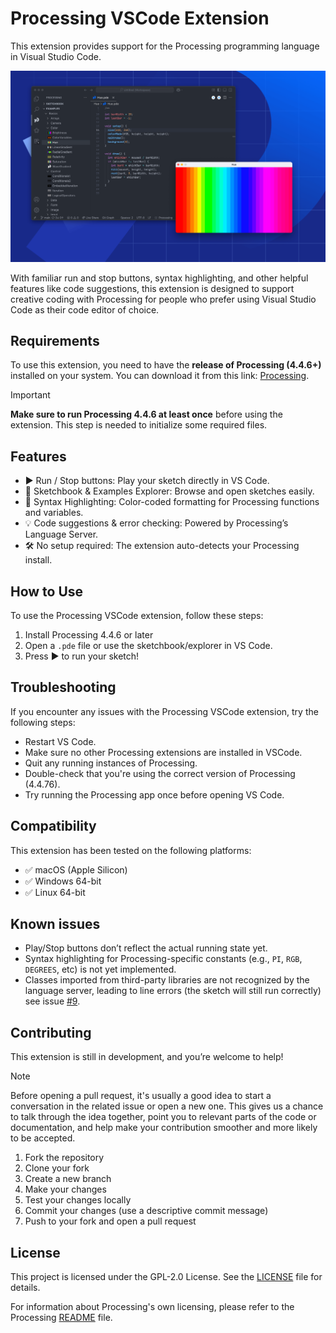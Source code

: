 # Processing VSCode Extension

<!-- TODO: Generate grammar based on the installed Processing version -->
<!-- TODO: Setup publishing https://code.visualstudio.com/api/working-with-extensions/publishing-extension  -->

<!-- TODO: add a link to the extension Marketplace page -->

This extension provides support for the Processing programming language in Visual Studio Code.

![Processing VSCode Extension Screenshot](.github/media/screenshot.png)

With familiar run and stop buttons, syntax highlighting, and other helpful features like code suggestions, this extension is designed to support creative coding with Processing for people who prefer using Visual Studio Code as their code editor of choice.

## Requirements
To use this extension, you need to have the **release of Processing (4.4.6+)** installed on your system. You can download it from this link: [Processing](https://processing.org).

> [!IMPORTANT]
> **Make sure to run Processing 4.4.6 at least once** before using the extension. This step is needed to initialize some required files.

## Features
- ▶️ Run / Stop buttons: Play your sketch directly in VS Code.
- 📁 Sketchbook & Examples Explorer: Browse and open sketches easily.
- 🎨 Syntax Highlighting: Color-coded formatting for Processing functions and variables.
- 💡 Code suggestions & error checking: Powered by Processing’s Language Server.
- 🛠️ No setup required: The extension auto-detects your Processing install.

## How to Use
To use the Processing VSCode extension, follow these steps:

1. Install Processing 4.4.6 or later
2. Open a `.pde` file or use the sketchbook/explorer in VS Code.
3. Press ▶️ to run your sketch!

## Troubleshooting
If you encounter any issues with the Processing VSCode extension, try the following steps:

- Restart VS Code.
- Make sure no other Processing extensions are installed in VSCode.
- Quit any running instances of Processing.
- Double-check that you're using the correct version of Processing (4.4.76).
- Try running the Processing app once before opening VS Code.

## Compatibility
This extension has been tested on the following platforms:

- ✅ macOS (Apple Silicon)
- ✅ Windows 64-bit
- ✅ Linux 64-bit

## Known issues
- Play/Stop buttons don’t reflect the actual running state yet.
- Syntax highlighting for Processing-specific constants (e.g., `PI`, `RGB`, `DEGREES`, etc) is not yet implemented.
- Classes imported from third-party libraries are not recognized by the language server, leading to line errors (the sketch will still run correctly) see issue [#9](https://github.com/Stefterv/processing4-vscode-extension/issues/9).


## Contributing
This extension is still in development, and you’re welcome to help!

> [!NOTE]
> Before opening a pull request, it's usually a good idea to start a conversation in the related issue or open a new one. This gives us a chance to talk through the idea together, point you to relevant parts of the code or documentation, and help make your contribution smoother and more likely to be accepted.

1. Fork the repository
2. Clone your fork
3. Create a new branch
4. Make your changes
5. Test your changes locally
6. Commit your changes (use a descriptive commit message)
7. Push to your fork and open a pull request

## License
This project is licensed under the GPL-2.0 License. See the [LICENSE](LICENSE.md) file for details.

For information about Processing's own licensing, please refer to the Processing [README](https://github.com/processing/processing4?tab=readme-ov-file) file.